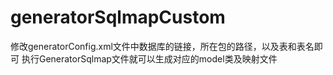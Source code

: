 # generatorSqlmapCustom

修改generatorConfig.xml文件中数据库的链接，所在包的路径，以及表和表名即可
执行GeneratorSqlmap文件就可以生成对应的model类及映射文件
